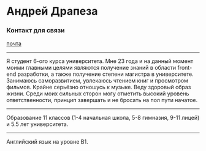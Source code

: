 # Андрей Драпеза
### Контакт для связи
[почта](Drapezoid@gmail.com)
*******
Я студент 6-ого курса университета. Мне 23 года и на данный момент моими главными целями являются 
получение знаний в области front-end разработки, а также получение 
степени магистра в университете. Занимаюсь саморазвитием, увлекаюсь чтением книг и просмотром фильмов. Крайне серьёзно отношусь к музыке. Веду здоровый образ жизни. 
Среди моих сильных сторон могу отметить высокий уровень ответственности,
принцип завершать и не бросать на пол пути начатое.
*******
Образование 11 классов (1-4 начальная школа, 5-8 гимназия, 9-11 лицей) 
и 5.5 лет университета.
*******
Английский язык на уровне B1.